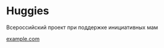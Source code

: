 # Huggies
Всероссийский проект при поддержке инициативных мам

[example.com](https://nick-yushenko.github.io/Huggies/)
